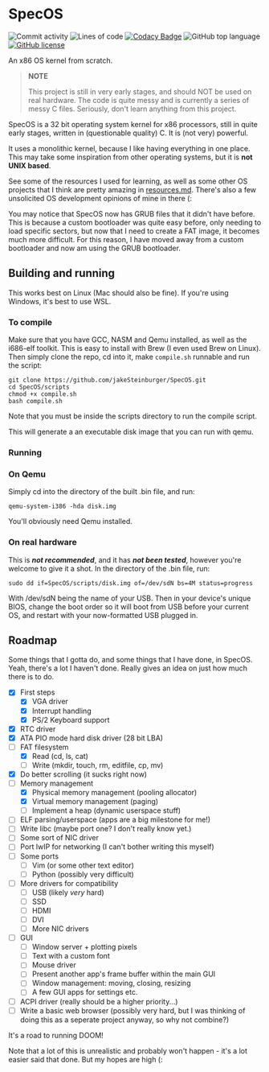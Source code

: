 # SpecOS
![Commit activity](https://img.shields.io/github/commit-activity/m/jakeSteinburger/SpecOS/main)
![Lines of code](https://img.shields.io/badge/dynamic/json?url=https%3A%2F%2Fghloc.vercel.app%2Fapi%2FjakeSteinburger%2FSpecOS%2Fbadge%3Ffilter%3D.c%2C.asm%2C.h%2C.sh&query=%24.message&label=lines%20of%20code&color=red)
[![Codacy Badge](https://app.codacy.com/project/badge/Grade/ddef159bc34148e4a89d2a600e9b61e5)](https://app.codacy.com/gh/jakeSteinburger/SpecOS/dashboard?utm_source=gh&utm_medium=referral&utm_content=&utm_campaign=Badge_grade)
![GitHub top language](https://img.shields.io/github/languages/top/jakeSteinburger/SpecOS?logo=c&label=)
[![GitHub license](https://img.shields.io/github/license/jakeSteinburger/SpecOS)](https://github.com/jakeSteinburger/SpecOS/blob/main/LICENSE)

An x86 OS kernel from scratch.

> **NOTE**
> 
> This project is still in very early stages, and should NOT be used on real hardware. The code is quite messy and is currently a series of messy C files. Seriously, don't learn anything from this project.

SpecOS is a 32 bit operating system kernel for x86 processors, still in quite early stages, written in (questionable quality) C. It is (not very) powerful.

It uses a monolithic kernel, because I like having everything in one place. This may take some inspiration from other operating systems, but it is **not UNIX based**. 

See some of the resources I used for learning, as well as some other OS projects that I think are pretty amazing in [resources.md](https://github.com/jakeSteinburger/SpecOS/blob/main/resources.md). There's also a few unsolicited OS development opinions of mine in there (:

You may notice that SpecOS now has GRUB files that it didn't have before. This is because a custom bootloader was quite easy before, only needing to load specific sectors, but now that I need to create a FAT image, it becomes much more difficult. For this reason, I have moved away from a custom bootloader and now am using the GRUB bootloader.

## Building and running
This works best on Linux (Mac should also be fine). If you're using Windows, it's best to use WSL.
### To compile
Make sure that you have GCC, NASM and Qemu installed, as well as the i686-elf toolkit. This is easy to install with Brew (I even used Brew on Linux). Then simply clone the repo, cd into it, make `compile.sh` runnable and run the script:
```
git clone https://github.com/jakeSteinburger/SpecOS.git
cd SpecOS/scripts
chmod +x compile.sh
bash compile.sh
```
Note that you must be inside the scripts directory to run the compile script.

This will generate a an executable disk image that you can run with qemu.
### Running
### On Qemu
Simply cd into the directory of the built .bin file, and run:
```
qemu-system-i386 -hda disk.img
```
You'll obviously need Qemu installed.

### On real hardware
This is ***not recommended***, and it has ***not been tested***, however you're welcome to give it a shot. In the directory of the .bin file, run:

```
sudo dd if=SpecOS/scripts/disk.img of=/dev/sdN bs=4M status=progress
```

With /dev/sdN being the name of your USB. Then in your device's unique BIOS, change the boot order so it will boot from USB before your current OS, and restart with your now-formatted USB plugged in.

## Roadmap
Some things that I gotta do, and some things that I have done, in SpecOS. Yeah, there's a lot I haven't done. Really gives an idea on just how much there is to do.
- [X] First steps
  - [X] VGA driver
  - [X] Interrupt handling
  - [X] PS/2 Keyboard support
- [X] RTC driver
- [X] ATA PIO mode hard disk driver (28 bit LBA)
- [ ] FAT filesystem
  - [X] Read (cd, ls, cat)
  - [ ] Write (mkdir, touch, rm, editfile, cp, mv)
- [X] Do better scrolling (it sucks right now)
- [ ] Memory management
  - [X] Physical memory management (pooling allocator)
  - [X] Virtual memory management (paging)
  - [ ] Implement a heap (dynamic userspace stuff)
- [ ] ELF parsing/userspace (apps are a big milestone for me!)
- [ ] Write libc (maybe port one? I don't really know yet.)
- [ ] Some sort of NIC driver
- [ ] Port lwIP for networking (I can't bother writing this myself)
- [ ] Some ports
  - [ ] Vim (or some other text editor)
  - [ ] Python (possibly very difficult)
- [ ] More drivers for compatibility
  - [ ] USB (likely *very* hard)
  - [ ] SSD
  - [ ] HDMI
  - [ ] DVI
  - [ ]  More NIC drivers
- [ ] GUI
  - [ ] Window server + plotting pixels
  - [ ] Text with a custom font
  - [ ] Mouse driver
  - [ ] Present another app's frame buffer within the main GUI
  - [ ] Window management: moving, closing, resizing
  - [ ] A few GUI apps for settings etc.
- [ ] ACPI driver (really should be a higher priority...)
- [ ] Write a basic web browser (possibly very hard, but I was thinking of doing this as a seperate project anyway, so why not combine?)

It's a road to running DOOM!

Note that a lot of this is unrealistic and probably won't happen - it's a lot easier said that done. But my hopes are high (:
